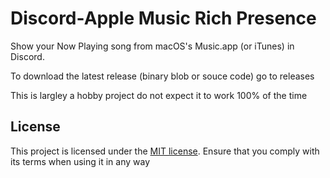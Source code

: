 # Discord-Apple Music Rich Presence

Show your Now Playing song from macOS's Music.app (or iTunes) in Discord.

To download the latest release (binary blob or souce code) go to releases

This is largley a hobby project do not expect it to work 100% of the time

## License

This project is licensed under the [MIT license](/LICENSE). Ensure that you comply with its terms when using it in any way
